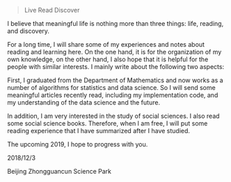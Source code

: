 > Live  Read  Discover

I believe that meaningful life is nothing more than three things: life, reading, and discovery.

For a long time, I will share some of my experiences and notes about reading and learning here. On the one hand, it is for the organization of my own knowledge, on the other hand, I also hope that it is helpful for the people with similar interests. I mainly write  about the following two aspects:

First, I graduated from the Department of Mathematics and now works as a number of algorithms for statistics and data science. So I will send some meaningful articles recently read, including my implementation code, and my understanding of the data science and the future.

In addition, I am very interested in the study of social sciences. I also read some social science books. Therefore, when I am free, I will put some reading experience that I have summarized after I have studied.

The upcoming 2019, I hope to progress with you.

2018/12/3 

Beijing Zhongguancun Science Park
